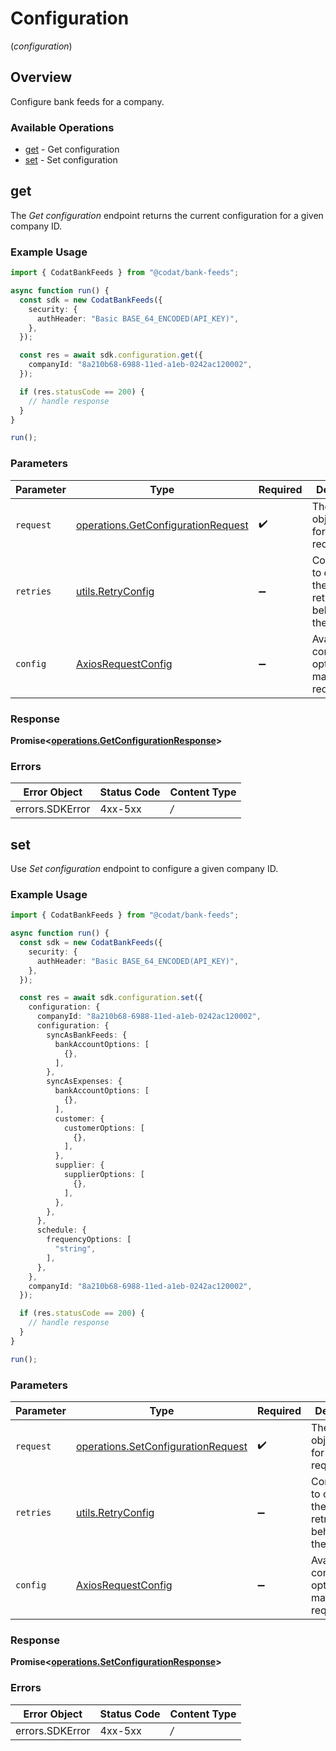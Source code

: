 # Configuration
(*configuration*)

## Overview

Configure bank feeds for a company.

### Available Operations

* [get](#get) - Get configuration
* [set](#set) - Set configuration

## get

﻿The *Get configuration* endpoint returns the current configuration for a given company ID.

### Example Usage

```typescript
import { CodatBankFeeds } from "@codat/bank-feeds";

async function run() {
  const sdk = new CodatBankFeeds({
    security: {
      authHeader: "Basic BASE_64_ENCODED(API_KEY)",
    },
  });

  const res = await sdk.configuration.get({
    companyId: "8a210b68-6988-11ed-a1eb-0242ac120002",
  });

  if (res.statusCode == 200) {
    // handle response
  }
}

run();
```

### Parameters

| Parameter                                                                                    | Type                                                                                         | Required                                                                                     | Description                                                                                  |
| -------------------------------------------------------------------------------------------- | -------------------------------------------------------------------------------------------- | -------------------------------------------------------------------------------------------- | -------------------------------------------------------------------------------------------- |
| `request`                                                                                    | [operations.GetConfigurationRequest](../../sdk/models/operations/getconfigurationrequest.md) | :heavy_check_mark:                                                                           | The request object to use for the request.                                                   |
| `retries`                                                                                    | [utils.RetryConfig](../../internal/utils/retryconfig.md)                                     | :heavy_minus_sign:                                                                           | Configuration to override the default retry behavior of the client.                          |
| `config`                                                                                     | [AxiosRequestConfig](https://axios-http.com/docs/req_config)                                 | :heavy_minus_sign:                                                                           | Available config options for making requests.                                                |


### Response

**Promise<[operations.GetConfigurationResponse](../../sdk/models/operations/getconfigurationresponse.md)>**
### Errors

| Error Object    | Status Code     | Content Type    |
| --------------- | --------------- | --------------- |
| errors.SDKError | 4xx-5xx         | */*             |

## set

﻿Use *Set configuration* endpoint to configure a given company ID.

### Example Usage

```typescript
import { CodatBankFeeds } from "@codat/bank-feeds";

async function run() {
  const sdk = new CodatBankFeeds({
    security: {
      authHeader: "Basic BASE_64_ENCODED(API_KEY)",
    },
  });

  const res = await sdk.configuration.set({
    configuration: {
      companyId: "8a210b68-6988-11ed-a1eb-0242ac120002",
      configuration: {
        syncAsBankFeeds: {
          bankAccountOptions: [
            {},
          ],
        },
        syncAsExpenses: {
          bankAccountOptions: [
            {},
          ],
          customer: {
            customerOptions: [
              {},
            ],
          },
          supplier: {
            supplierOptions: [
              {},
            ],
          },
        },
      },
      schedule: {
        frequencyOptions: [
          "string",
        ],
      },
    },
    companyId: "8a210b68-6988-11ed-a1eb-0242ac120002",
  });

  if (res.statusCode == 200) {
    // handle response
  }
}

run();
```

### Parameters

| Parameter                                                                                    | Type                                                                                         | Required                                                                                     | Description                                                                                  |
| -------------------------------------------------------------------------------------------- | -------------------------------------------------------------------------------------------- | -------------------------------------------------------------------------------------------- | -------------------------------------------------------------------------------------------- |
| `request`                                                                                    | [operations.SetConfigurationRequest](../../sdk/models/operations/setconfigurationrequest.md) | :heavy_check_mark:                                                                           | The request object to use for the request.                                                   |
| `retries`                                                                                    | [utils.RetryConfig](../../internal/utils/retryconfig.md)                                     | :heavy_minus_sign:                                                                           | Configuration to override the default retry behavior of the client.                          |
| `config`                                                                                     | [AxiosRequestConfig](https://axios-http.com/docs/req_config)                                 | :heavy_minus_sign:                                                                           | Available config options for making requests.                                                |


### Response

**Promise<[operations.SetConfigurationResponse](../../sdk/models/operations/setconfigurationresponse.md)>**
### Errors

| Error Object    | Status Code     | Content Type    |
| --------------- | --------------- | --------------- |
| errors.SDKError | 4xx-5xx         | */*             |
